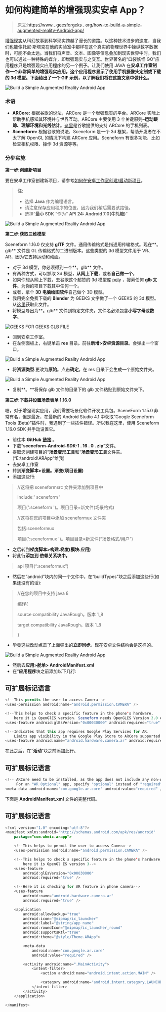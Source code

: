 # 如何构建简单的增强现实安卓 App？

> 原文:[https://www . geesforgeks . org/how-to-build-a-simple-augmented-reality-Android-app/](https://www.geeksforgeeks.org/how-to-build-a-simple-augmented-reality-android-app/)

[增强现实](https://www.geeksforgeeks.org/understanding-augmented-reality/)从科幻故事到科学现实跨越了漫长的道路。以这种技术进步的速度，当我们也能像托尼·斯塔克在他的实验室中那样在这个真实的物理世界中操纵数字数据时，可能不会太远。当我们将声音、文本、图像等信息叠加到现实世界中时，我们也可以通过一种特殊的媒介，即增强现实与之交互。世界著名的“口袋妖怪 GO”应用程序只是增强现实应用程序的另一个例子。让我们使用 JAVA 在**安卓工作室制作一个非常简单的增强现实应用。这个应用程序显示了使用手机摄像头定制或下载的 3d 模型。下面给出了一个 GIF 示例，以了解我们将在这篇文章中做什么。**

![ Build a Simple Augmented Reality Android App](img/8608589da1c385a59354d333c803bc6f.png)

### **术语**

*   **ARCore:** 根据谷歌的说法，ARCore 是一个增强现实的平台。ARCore 实际上帮助手机感知其环境并与世界互动。ARCore 主要使用 3 个关键原则–**运动跟踪、理解环境和光线估计**。[这里](https://developers.google.com/ar/discover/supported-devices)是谷歌提供的支持 ARCore 的手机列表。
*   **Sceneform:** 根据谷歌的说法，Sceneform 是一个 3d 框架，帮助开发者在不太了解 OpenGL 的情况下构建 ARCore 应用。Sceneform 有很多功能，比如检查相机权限、操作 3d 资源等等。

### **分步实施**

**第一步:创建新项目**

要在安卓工作室创建新项目，请参考[如何在安卓工作室创建/启动新项目](https://www.geeksforgeeks.org/android-how-to-create-start-a-new-project-in-android-studio/)。

> **注:**
> 
> *   选择 **Java** 作为编程语言。
> *   请注意保存应用程序的位置，因为我们稍后需要该路径。
> *   选择“**最小 SDK** ”作为“ **API 24: Android 7.0(牛轧糖)**”

![Build a Simple Augmented Reality Android App](img/7882da1690cb5cfc94e804d52e83b121.png)

**第二步:获取三维模型**

Sceneform 1.16.0 仅支持 **glTF** 文件。通用传输格式是指通用传输格式。现在**。glb** 文件是 GL 传输格式的二进制版本。这些类型的 3d 模型文件用于 VR、AR，因为它支持运动和动画。

*   对于 3d 模型，你必须得到一个**。glb** 文件。
*   有两种方式，可以抓取 3d 模型，**从网上下载**，或者**自己做一个**。
*   如果你想从网上下载，去谷歌这个超赞的 3d 模型库 [poly](https://poly.google.com/) ，搜索任何 **glb 文件**。为你的项目下载其中任何一个。
*   或者，拿个 **3D 电脑绘图软件**自己做个 3D 模型。
*   我用完全免费下载的 **Blender** 为 GEEKS 文字做了一个 GEEKS 的 3d 模型。从[这里](https://github.com/Jetty53/Simple-ARApp/blob/master/app/src/main/res/raw/gfg_gold_text_stand_2.glb)获取此文件。
*   将模型导出为**。glb** 文件到特定文件夹，文件名必须包含**小写字母**或**数字**。

![GEEKS FOR GEEKS GLB FILE](img/0c0b493c5f7237fd2bb9e98ab442e5a9.png)

*   回到安卓工作室。
*   在左侧面板上，右键单击 **res** 目录。前往**新增>安卓资源目录**。会弹出一个窗口。

![Build a Simple Augmented Reality Android App](img/fa82f80a80e9f352efd9fff328857a6c.png)

*   将**资源类型**:更改为**原始**。点击**确定**。在 res 目录下会生成一个原始文件夹。

![Build a Simple Augmented Reality Android App](img/899dafe03474346bac15c6542531e559.png)

*   复制**。**将保存 glb 文件的目录下的 glb 文件粘贴到原始文件夹下。

**第三步:下载并设置场景表单 1.16.0**

嗯，对于增强现实应用，我们需要场景化软件开发工具包。SceneForm 1.15.0 非常有名，但是最近，在最新的 Android Studio 4.1 中获取“Google Sceneform Tools (Beta)”插件时，我遇到了一些插件错误。所以我在这里，使用 Sceneform 1.16.0 SDK 并手动设置它。

*   前往本 **GitHub** [**链接**](https://github.com/google-ar/sceneform-android-sdk/releases/tag/v1.16.0) 。
*   下载“**sceneform-Android-SDK-1 . 16 . 0 . zip**”文件。
*   提取您创建项目的“**场景变形工具**和“**场景变形工具**文件夹。(“E:\android\ARApp”给我)
*   去安卓工作室
*   转到**渐变脚本>设置。渐变(项目设置)**
*   添加这些行:

> //这将把 sceneformsrc 文件夹添加到项目中
> 
> include:' sceneform '
> 
> 项目(':sceneform ')。项目目录=新文件(场景格式)
> 
> //这将在您的项目中添加 sceneformux 文件夹
> 
> 包括:sceneformux
> 
> 项目(':sceneformux ')。项目目录=新文件(“场景格式/用户”)

*   之后转到**梯度脚本>构建.梯度(模块:应用)**
*   将此行**添加到** **依赖关系块中。**

> api 项目(“:sceneformux”)

*   然后在“android”块内的同一个文件中，在“buildTypes”块之后添加这些行(如果还没有的话):

> //在您的项目中支持 java 8
> 
> 编译{
> 
> source compatibility JavaRough。版本 1_8
> 
> target compatibility JavaRough。版本 1_8
> 
> }

*   毕竟这些改动点击了上面弹出的**立即同步**。现在安卓文件结构会是这样的。

![Build a Simple Augmented Reality Android App](img/e1614dd646229975884512f9d4bff749.png)

*   然后去**应用>舱单> AndroidManifest.xml**
*   在“**应用程序**块之前添加以下几行:

## 可扩展标记语言

```java
<!--This permits the user to access Camera-->
<uses-permission android:name="android.permission.CAMERA" />

<!--This helps to check a specific feature in the phone's hardware,
    here it is OpenGlES version. Sceneform needs OpenGLES Version 3.0 or later-->
<uses-feature android:glEsVersion="0x00030000" android:required="true" />

<!--Indicates that this app requires Google Play Services for AR.
    Limits app visibility in the Google Play Store to ARCore supported devices-->
<uses-feature android:name="android.hardware.camera.ar" android:required="true"/>
```

在此之后，在“**活动**”块之前添加此行。

## 可扩展标记语言

```java
<!-- ARCore need to be installed, as the app does not include any non-AR features.
     For an "AR Optional" app, specify "optional" instead of "required".-->
<meta-data android:name="com.google.ar.core" android:value="required" />
```

下面是 **AndroidManifest.xml** 文件的完整代码。

## 可扩展标记语言

```java
<?xml version="1.0" encoding="utf-8"?>
<manifest xmlns:android="http://schemas.android.com/apk/res/android"
    package="com.wheic.arapp">

    <!--This helps to permit the user to access Camera-->
    <uses-permission android:name="android.permission.CAMERA" />

    <!--This helps to check a specific feature in the phone's hardware,
        here it is OpenGl ES version 3-->
    <uses-feature
        android:glEsVersion="0x00030000"
        android:required="true" />

    <!--Here it is checking for AR feature in phone camera-->
    <uses-feature
        android:name="android.hardware.camera.ar"
        android:required="true" />

    <application
        android:allowBackup="true"
        android:icon="@mipmap/ic_launcher"
        android:label="@string/app_name"
        android:roundIcon="@mipmap/ic_launcher_round"
        android:supportsRtl="true"
        android:theme="@style/Theme.ARApp">

        <meta-data
            android:name="com.google.ar.core"
            android:value="required" />

        <activity android:name=".MainActivity">
            <intent-filter>
                <action android:name="android.intent.action.MAIN" />

                <category android:name="android.intent.category.LAUNCHER" />
            </intent-filter>
        </activity>
    </application>

</manifest>
```